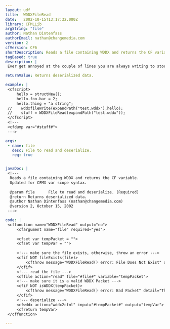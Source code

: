 ```yaml
---
layout: udf
title:  WDDXFileRead
date:   2002-10-15T13:17:32.000Z
library: CFMLLib
argString: "file"
author: Nathan Dintenfass
authorEmail: nathan@changemedia.com
version: 2
cfVersion: CF6
shortDescription: Reads a file containing WDDX and returns the CF variable.
tagBased: true
description: |
 Ever get annoyed at the couple of lines you are always writing to store and retrieve WDDX in flat files?  Then this is the UDF for you.  Also see it's sister UDF WDDXFileWrite()

returnValue: Returns deserialized data.

example: |
 <cfscript>
     hello = structNew();
     hello.foo.bar = 2;
     hello.thing = "a string";
 //    wddxfileWrite(expandPath("test.wddx"),hello);
 //    stuff = WDDXFileRead(expandPath("test.wddx"));
 </cfscript>
 <!---
 <cfdump var="#stuff#">
 --->

args:
 - name: file
   desc: File to read and deserialize.
   req: true


javaDoc: |
 <!---
  Reads a file containing WDDX and returns the CF variable.
  Updated for CFMX var scope syntax.
  
  @param file      File to read and deserialize. (Required)
  @return Returns deserialized data. 
  @author Nathan Dintenfass (nathan@changemedia.com) 
  @version 2, October 15, 2002 
 --->

code: |
 <cffunction name="WDDXFileRead" output="no">
     <cfargument name="file" required="yes">
     
     <cfset var tempPacket = "">
     <cfset var tempVar = "">
     
     <!--- make sure the file exists, otherwise, throw an error --->
     <cfif NOT fileExists(file)>
         <cfthrow message="WDDXFileRead() error: File Does Not Exist" detail="The file #file# called in WDDXFileRead() does not exist">
     </cfif>
     <!--- read the file --->
     <cffile action="read" file="#file#" variable="tempPacket">
     <!--- make sure it is a valid WDDX Packet --->
     <cfif NOT isWDDX(tempPacket)>
         <cfthrow message="WDDXFileRead() error: Bad Packet" detail="The file #file# called in WDDXFileRead() does not contain a valid WDDX packet">        
     </cfif>
     <!--- deserialize --->
     <cfwddx action="wddx2cfml" input="#tempPacket#" output="tempVar">
     <cfreturn tempVar>    
 </cffunction>

---
```


